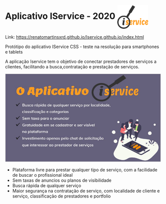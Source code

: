 # Aplicativo IService - 2020 <img src="https://github.com/RenatoMartinsXrd/Iservice.github.io/blob/master/Prints/LogoPngBlack.png" width="100" align="center">

Link: https://renatomartinsxrd.github.io/Iservice.github.io/index.html

Protótipo do aplicativo IService CSS - teste na resolução para smartphones e tablets

A aplicação Iservice tem o objetivo de conectar prestadores de serviços a clientes, facilitando a busca,contratação e prestação de serviços.

<img src="https://github.com/RenatoMartinsXrd/Iservice.github.io/blob/master/Prints/Sobre.JPG">

* Plataforma livre para prestar qualquer tipo de serviço, com a facilidade de buscar o profissional ideal
* Sem taxas de anuncios ou planos de visibilidade
* Busca rápida de qualquer serviço
* Maior segurança na contratação de serviço, com localidade de cliente e serviço, classificação de prestadores e portfolio

